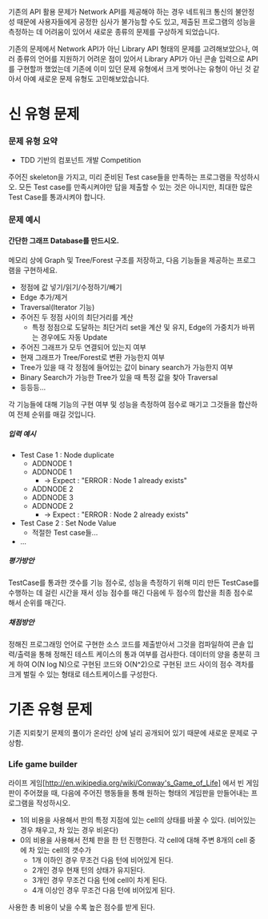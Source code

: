  기존의 API 활용 문제가 Network API를 제공해야 하는 경우 네트워크 통신의 불안정성 때문에 사용자들에게 공정한 심사가 불가능할 수도 있고, 제출된 프로그램의 성능을 측정하는 데 어려움이 있어서 새로운 종류의 문제를 구상하게 되었습니다.

 기존의 문제에서 Network API가 아닌 Library API 형태의 문제를 고려해보았으나, 여러 종류의 언어를 지원하기 어려운 점이 있어서 Library API가 아닌 콘솔 입력으로 API를 구현할까 했었는데 기존에 이미 있던 문제 유형에서 크게 벗어나는 유형이 아닌 것 같아서 아예 새로운 문제 유형도 고민해보았습니다.

신 유형 문제
============

### 문제 유형 요약 

* TDD 기반의 컴포넌트 개발 Competition

주어진 skeleton을 가지고, 미리 준비된 Test case들을 만족하는 프로그램을 작성하시오. 모든 Test case를 만족시켜야만 답을 제출할 수 있는 것은 아니지만, 최대한 많은 Test Case를 통과시켜야 합니다.

### 문제 예시

#### 간단한 그래프 Database를 만드시오.

메모리 상에 Graph 및 Tree/Forest 구조를 저장하고, 다음 기능들을 제공하는 프로그램을 구현하세요.

 * 정점에 값 넣기/읽기/수정하기/빼기
 * Edge 추가/제거
 * Traversal(Iterator 기능)
 * 주어진 두 정점 사이의 최단거리를 계산
   * 특정 정점으로 도달하는 최단거리 set을 계산 및 유지, Edge의 가중치가 바뀌는 경우에도 자동 Update
 * 주어진 그래프가 모두 연결되어 있는지 여부
 * 현재 그래프가 Tree/Forest로 변환 가능한지 여부
 * Tree가 있을 때 각 정점에 들어있는 값이 binary search가 가능한지 여부
 * Binary Search가 가능한 Tree가 있을 때 특정 값을 찾아 Traversal
 * 등등등...

각 기능들에 대해 기능의 구현 여부 및 성능을 측정하여 점수로 매기고 그것들을 합산하여 전체 순위를 매길 것입니다.

##### 입력 예시

 * Test Case 1 : Node duplicate
   * ADDNODE 1
   * ADDNODE 1
     * -> Expect : "ERROR : Node 1 already exists"
   * ADDNODE 2
   * ADDNODE 3
   * ADDNODE 2
     * -> Expect : "ERROR : Node 2 already exists"
 * Test Case 2 : Set Node Value
   * 적절한 Test case들...
 * ...

##### 평가방안

TestCase를 통과한 갯수를 기능 점수로, 성능을 측정하기 위해 미리 만든 TestCase를 수행하는 데 걸린 시간을 재서 성능 점수를 매긴 다음에 두 점수의 합산을 최종 점수로 해서 순위를 매긴다.

##### 채점방안

정해진 프로그래밍 언어로 구현한 소스 코드를 제출받아서 그것을 컴파일하여 콘솔 입력/출력을 통해 정해진 테스트 케이스의 통과 여부를 검사한다. 데이터의 양을 충분히 크게 하여 O(N log N)으로 구현된 코드와 O(N^2)으로 구현된 코드 사이의 점수 격차를 크게 벌릴 수 있는 형태로 테스트케이스를 구성한다.

기존 유형 문제
=============

기존 지뢰찾기 문제의 풀이가 온라인 상에 널리 공개되어 있기 때문에 새로운 문제로 구상함.

### Life game builder

라이프 게임[http://en.wikipedia.org/wiki/Conway's_Game_of_Life] 에서 빈 게임판이 주어졌을 때, 다음에 주어진 행동들을 통해 원하는 형태의 게임판을 만들어내는 프로그램을 작성하시오.

 * 1의 비용을 사용해서 판의 특정 지점에 있는 cell의 상태를 바꿀 수 있다. (비어있는 경우 채우고, 차 있는 경우 비운다)
 * 0의 비용을 사용해서 전체 판을 한 턴 진행한다. 각 cell에 대해 주변 8개의 cell 중에 차 있는 cell의 갯수가
   * 1개 이하인 경우 무조건 다음 턴에 비어있게 된다.
   * 2개인 경우 현재 턴의 상태가 유지된다.
   * 3개인 경우 무조건 다음 턴에 cell이 차게 된다.
   * 4개 이상인 경우 무조건 다음 턴에 비어있게 된다.

사용한 총 비용이 낮을 수록 높은 점수를 받게 된다.